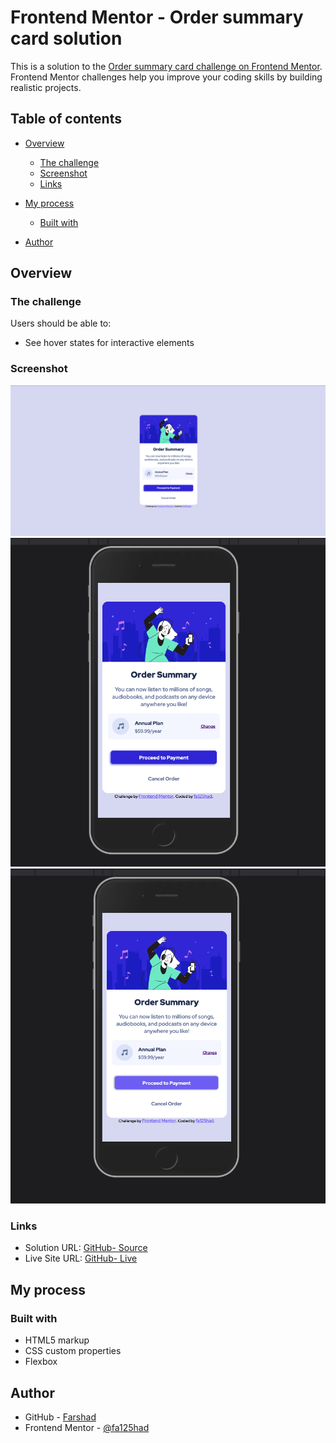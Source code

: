 # Frontend Mentor - Order summary card solution

This is a solution to the [Order summary card challenge on Frontend Mentor](https://www.frontendmentor.io/challenges/order-summary-component-QlPmajDUj). Frontend Mentor challenges help you improve your coding skills by building realistic projects.

## Table of contents

- [Overview](#overview)
  - [The challenge](#the-challenge)
  - [Screenshot](#screenshot)
  - [Links](#links)
- [My process](#my-process)

  - [Built with](#built-with)

- [Author](#author)


## Overview

### The challenge

Users should be able to:

- See hover states for interactive elements

### Screenshot

![](./screenshot/screenshot01.png)
![](./screenshot/screenshot02.png)
![](./screenshot/screenshot03.png)

### Links

- Solution URL: [GitHub- Source](https://github.com/fa125had/Order-Summary-Component)
- Live Site URL: [GitHub- Live](https://fa125had.github.io/Order-Summary-Component/)

## My process

### Built with

- HTML5 markup
- CSS custom properties
- Flexbox

## Author

- GitHub - [Farshad](https://github.com/fa125had)
- Frontend Mentor - [@fa125had](https://www.frontendmentor.io/profile/fa125had)
